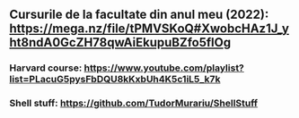 ## Cursurile de la facultate din anul meu (2022): https://mega.nz/file/tPMVSKoQ#XwobcHAz1J_yht8ndA0GcZH78qwAiEkupuBZfo5flOg

### Harvard course: https://www.youtube.com/playlist?list=PLacuG5pysFbDQU8kKxbUh4K5c1iL5_k7k

### Shell stuff: https://github.com/TudorMurariu/ShellStuff
